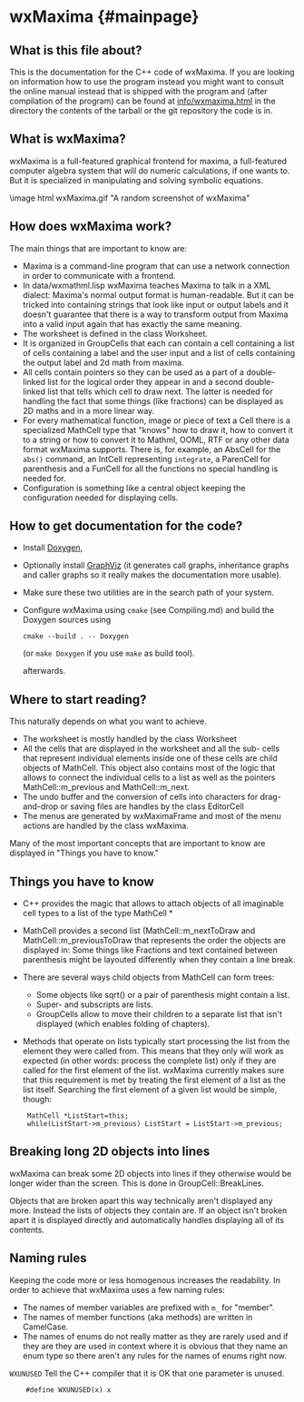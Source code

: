 # wxMaxima                         {#mainpage}

## What is this file about?

This is the documentation for the C++ code of wxMaxima. If you are looking
on information how to use the program instead you might want to consult
the online manual instead that is shipped with the program and
(after compilation of the program) can be found at
[info/wxmaxima.html](../../info/wxmaxima.html) in the directory the
contents of the tarball or the git repository the code is in.

## What is wxMaxima?

wxMaxima is a full-featured graphical frontend for maxima, a full-featured
computer algebra system that will do numeric calculations, if one wants to.
But it is specialized in manipulating and solving symbolic equations.

\image html wxMaxima.gif "A random screenshot of wxMaxima"

## How does wxMaxima work?

The main things that are important to know are:

- Maxima is a command-line program that can use a network connection in order
  to communicate with a frontend.
- In data/wxmathml.lisp wxMaxima teaches Maxima to talk in a XML dialect:
  Maxima's normal output format is human-readable. But it can be tricked into
  containing strings that look like input or output labels and it doesn't
  guarantee that there is a way to transform output from Maxima into a valid input
  again that has exactly the same meaning.
- The worksheet is defined in the class Worksheet.
- It is organized in GroupCells that each can contain a cell containing a list of
  cells containing a label and the user input and a list of cells containing the
  output label and 2d math from maxima.
- All cells contain pointers so they can be used as a part of a double-linked list
  for the logical order they appear in and a second double-linked list that tells
  which cell to draw next. The latter is needed for handling the fact that some
  things (like fractions) can be displayed as 2D maths and in a more linear way.
- For every mathematical function, image or piece of text a Cell there is a specialized
  MathCell type that "knows" how to draw it, how to convert it to a string or how to
  convert it to Mathml, OOML, RTF or any other data format wxMaxima supports.
  There is, for example, an AbsCell for the <code>abs()</code> command, an IntCell
  representing <code>integrate</code>, a ParenCell for parenthesis and a FunCell for
  all the functions no special handling is needed for.
- Configuration is something like a central object keeping the configuration needed for
  displaying cells.

## How to get documentation for the code?

- Install [Doxygen](https://www.doxygen.nl),

- Optionally install [GraphViz](https://www.graphviz.org)
  (it generates call graphs, inheritance graphs and caller graphs
  so it really makes the documentation more usable).

- Make sure these two utilities are in the search path of your
  system.

- Configure wxMaxima using `cmake` (see Compiling.md) and build
  the Doxygen sources using

  `cmake --build . -- Doxygen`

  (or `make Doxygen` if you use `make` as build tool).

  afterwards.

## Where to start reading?

This naturally depends on what you want to achieve.

- The worksheet is mostly handled by the class Worksheet
- All the cells that are displayed in the worksheet and all the sub-
  cells that represent individual elements inside one of these cells
  are child objects of MathCell. This object also contains most of
  the logic that allows to connect the individual cells to a list
  as well as the pointers MathCell::m_previous and MathCell::m_next.
- The undo buffer and the conversion of cells into characters for
  drag-and-drop or saving files are handles by the class EditorCell
- The menus are generated by wxMaximaFrame and most of the menu actions
  are handled by the class wxMaxima.

Many of the most important concepts that are important to know are 
displayed in "Things you have to know."

## Things you have to know

- C++ provides the magic that allows to attach objects of all imaginable
  cell types to a list of the type MathCell \*

- MathCell provides a second list (MathCell::m_nextToDraw and
  MathCell::m_previousToDraw that represents the order the objects
  are displayed in: Some things like Fractions and text contained
  between parenthesis might be layouted differently when they contain
  a line break.

- There are several ways child objects from MathCell can form trees:

  - Some objects like sqrt() or a pair of parenthesis might contain
    a list.
  - Super- and subscripts are lists.
  - GroupCells allow to move their children to a separate list that isn't
    displayed (which enables folding of chapters).

- Methods that operate on lists typically start processing the list from
  the element they were called from. This means that they only will work
  as expected (in other words: process the complete list) only if they
  are called for the first element of the list.
  wxMaxima currently makes sure that this requirement is met by treating
  the first element of a list as the list itself.
  Searching the first element of a given list would be simple, though:

  ```
   MathCell *ListStart=this;
   while(ListStart->m_previous) ListStart = ListStart->m_previous;
  ```

## Breaking long 2D objects into lines

wxMaxima can break some 2D objects into lines if they otherwise would be
longer wider than the screen. This is done in GroupCell::BreakLines.

Objects that are broken apart this way technically aren't displayed
any more. Instead the lists of objects they contain are. If an object
isn't broken apart it is displayed directly and automatically handles
displaying all of its contents.

## Naming rules

Keeping the code more or less homogenous increases the readability. In
order to achieve that wxMaxima uses a few naming rules:

- The names of member variables are prefixed with `m_` for "member".
- The names of member functions (aka methods) are written in CamelCase.
- The names of enums do not really matter as they are rarely used and if
  they are they are used in context where it is obvious that they name an
  enum type so there aren't any rules for the names of enums right now.

`WXUNUSED` Tell the C++ compiler that it is OK that one parameter is unused.

```
    #define WXUNUSED(x) x
```

